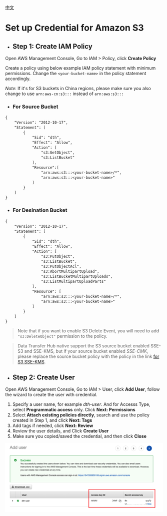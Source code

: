 [中文](./IAM-Policy_CN.md)

# Set up Credential for Amazon S3

- ## Step 1: Create IAM Policy

Open AWS Management Console, Go to IAM > Policy, click **Create Policy**

Create a policy using below example IAM policy statement with minimum permissions. Change the `<your-bucket-name>` in the policy statement accordingly. 

_Note_: If it's for S3 buckets in China regions, please make sure you also change to use `arn:aws-cn:s3:::` instead of `arn:aws:s3:::`

- ### For Source Bucket

```
{
    "Version": "2012-10-17",
    "Statement": [
        {
            "Sid": "dth",
            "Effect": "Allow",
            "Action": [
                "s3:GetObject",
                "s3:ListBucket"
            ],
            "Resource":[
                "arn:aws:s3:::<your-bucket-name>/*",
                "arn:aws:s3:::<your-bucket-name>"
            ]
        }
    ]
}
```


- ### For Desination Bucket

```
{
    "Version": "2012-10-17",
    "Statement": [
        {
            "Sid": "dth",
            "Effect": "Allow",
            "Action": [
                "s3:PutObject",
                "s3:ListBucket",
                "s3:PutObjectAcl",
                "s3:AbortMultipartUpload",
                "s3:ListBucketMultipartUploads",
                "s3:ListMultipartUploadParts"
            ],
            "Resource": [
                "arn:aws:s3:::<your-bucket-name>/*",
                "arn:aws:s3:::<your-bucket-name>"
            ]
        }
    ]
}
```

> Note that if you want to enable S3 Delete Event, you will need to add `"s3:DeleteObject"` permission to the policy.

> Data Transfer Hub native support the S3 source bucket enabled SSE-S3 and SSE-KMS, but if your source bucket enabled *SSE-CMK*, please replace the source bucket policy with the policy in the link [for S3 SSE-KMS](./S3-SSE-KMS-Policy.md).

- ## Step 2: Create User

Open AWS Management Console, Go to IAM > User, click **Add User**, follow the wizard to create the user with credential.

1. Specify a user name, for example *dth-user*. And for Accesss Type, select **Programmatic access** only. Click **Next: Permissions**
1. Select **Attach existing policies directly**, search and use the policy created in Step 1, and click **Next: Tags**
1. Add tags if needed, click **Next: Review**
1. Review the user details, and Click **Create User**
1. Make sure you copied/saved the credential, and then click **Close**

![Create User](./images/tutortial/IAM-Policy/user.png)
